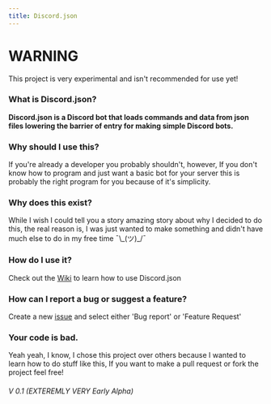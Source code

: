 ```yaml
---
title: Discord.json
---
```


# WARNING

This project is very experimental and isn't recommended for use yet!


### What is Discord.json?

**Discord.json is a Discord bot that loads commands and data from json files lowering the barrier of entry for making simple Discord bots.**

### Why should I use this?

If you're already a developer you probably shouldn't, however, If you don't know how to program and just want a basic bot for your server this is probably the right program for you because of it's simplicity.

### Why does this exist?

While I wish I could tell you a story amazing story about why I decided to do this, the real reason is, I was just wanted to make something and didn't have much else to do in my free time ¯\\_(ツ)\_/¯

### How do I use it?

Check out the [Wiki](https://github.com/thegamingninja/Discord.json/wiki) to learn how to use Discord.json

### How can I report a bug or suggest a feature?

Create a new [issue](https://github.com/thegamingninja/Discord.json/issues) and select either 'Bug report' or 'Feature Request'

### Your code is bad.

Yeah yeah, I know, I chose this project over others because I wanted to learn how to do stuff like this, If you want to make a pull request or fork the project feel free!

###### *V 0.1* (EXTEREMLY VERY Early Alpha)
